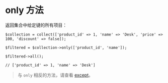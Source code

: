 # only 方法

返回集合中给定键的所有项目：

```
$collection = collect(['product_id' => 1, 'name' => 'Desk', 'price' => 100, 'discount' => false]);

$filtered = $collection->only(['product_id', 'name']);

$filtered->all();

// ['product_id' => 1, 'name' => 'Desk']
```

> 与 `only` 相反的方法，请查看 [except](/collections/except.md)。


